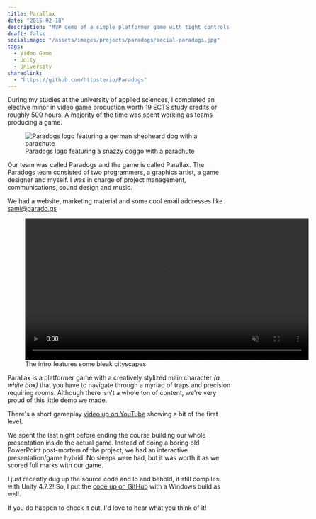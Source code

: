 ```yaml
---
title: Parallax
date: "2015-02-18"
description: "MVP demo of a simple platformer game with tight controls and physics. Made as the final project for my minor in video games."
draft: false
socialimage: "/assets/images/projects/paradogs/social-paradogs.jpg"
tags:
  - Video Game
  - Unity
  - University
sharedlink: 
  - "https://github.com/httpsterio/Paradogs"
---
```


During my studies at the university of applied sciences, I completed an elective minor in video game production worth 19 ECTS study credits or roughly 500 hours. A majority of the time was spent working as teams producing a game.

<figure>
  <img src="/assets/images/projects/paradogs/paradogs-logo.webp" alt="Paradogs logo featuring a german shepheard dog with a parachute" title="Paradogs logo featuring a german shepheard dog with a parachute" />
  <figcaption>Paradogs logo featuring a snazzy doggo with a parachute</figcaption>
</figure>

Our team was called Paradogs and the game is called Parallax. The Paradogs team consisted of two programmers, a graphics artist, a game designer and myself. I was in charge of project management, communications, sound design and music.

We had a website, marketing material and some cool email addresses like sami@parado.gs

<figure>
  <video width="640" preload="auto" muted autoplay loop>
    <source src="/assets/images/projects/paradogs/paradogs-outer.webm" type="video/webm" />
  </video>
  <figcaption>The intro features some bleak cityscapes</figcaption>
</figure>

Parallax is a platformer game with a creatively stylized main character _(a white box)_ that you have to navigate through a myriad of traps and precision requiring rooms. Although there isn't a whole ton of content, we're very proud of this little demo we made.

There's a short gameplay [video up on YouTube](https://www.youtube.com/watch?v=X47C7yVymHM) showing a bit of the first level.

We spent the last night before ending the course building our whole presentation inside the actual game. Instead of doing a boring old PowerPoint post-mortem of the project, we had an interactive presentation/game hybrid. No sleeps were had, but it was worth it as we scored full marks with our game.

I just recently dug up the source code and lo and behold, it still compiles with Unity 4.7.2! So, I put the [code up on GitHub](https://github.com/httpsterio/Paradogs) with a Windows build as well.

If you do happen to check it out, I'd love to hear what you think of it!